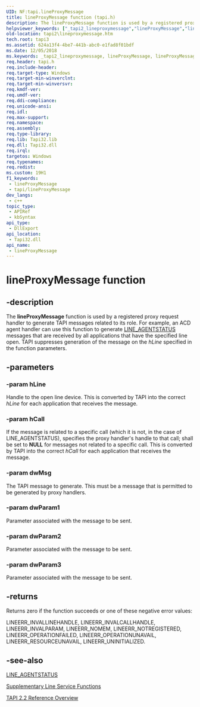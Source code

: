 ```yaml
---
UID: NF:tapi.lineProxyMessage
title: lineProxyMessage function (tapi.h)
description: The lineProxyMessage function is used by a registered proxy request handler to generate TAPI messages related to its role.
helpviewer_keywords: ["_tapi2_lineproxymessage","lineProxyMessage","lineProxyMessage function [TAPI 2.2]","tapi/lineProxyMessage","tapi2.lineproxymessage"]
old-location: tapi2\lineproxymessage.htm
tech.root: tapi3
ms.assetid: 624a13f4-4be7-441b-abc0-e1fad8f01bdf
ms.date: 12/05/2018
ms.keywords: _tapi2_lineproxymessage, lineProxyMessage, lineProxyMessage function [TAPI 2.2], tapi/lineProxyMessage, tapi2.lineproxymessage
req.header: tapi.h
req.include-header: 
req.target-type: Windows
req.target-min-winverclnt: 
req.target-min-winversvr: 
req.kmdf-ver: 
req.umdf-ver: 
req.ddi-compliance: 
req.unicode-ansi: 
req.idl: 
req.max-support: 
req.namespace: 
req.assembly: 
req.type-library: 
req.lib: Tapi32.lib
req.dll: Tapi32.dll
req.irql: 
targetos: Windows
req.typenames: 
req.redist: 
ms.custom: 19H1
f1_keywords:
 - lineProxyMessage
 - tapi/lineProxyMessage
dev_langs:
 - c++
topic_type:
 - APIRef
 - kbSyntax
api_type:
 - DllExport
api_location:
 - Tapi32.dll
api_name:
 - lineProxyMessage
---
```


# lineProxyMessage function


## -description

The 
<b>lineProxyMessage</b> function is used by a registered proxy request handler to generate TAPI messages related to its role. For example, an ACD agent handler can use this function to generate 
<a href="https://docs.microsoft.com/windows/desktop/Tapi/line-agentstatus">LINE_AGENTSTATUS</a> messages that are received by all applications that have the specified line open. TAPI suppresses generation of the message on the <i>hLine</i> specified in the function parameters.

## -parameters

### -param hLine

Handle to the open line device. This is converted by TAPI into the correct <i>hLine</i> for each application that receives the message.

### -param hCall

If the message is related to a specific call (which it is not, in the case of LINE_AGENTSTATUS), specifies the proxy handler's handle to that call; shall be set to <b>NULL</b> for messages not related to a specific call. This is converted by TAPI into the correct <i>hCall</i> for each application that receives the message.

### -param dwMsg

The TAPI message to generate. This must be a message that is permitted to be generated by proxy handlers.

### -param dwParam1

Parameter associated with the message to be sent.

### -param dwParam2

Parameter associated with the message to be sent.

### -param dwParam3

Parameter associated with the message to be sent.

## -returns

Returns zero if the function succeeds or one of these negative error values:

LINEERR_INVALLINEHANDLE, LINEERR_INVALCALLHANDLE, LINEERR_INVALPARAM, LINEERR_NOMEM, LINEERR_NOTREGISTERED, LINEERR_OPERATIONFAILED, LINEERR_OPERATIONUNAVAIL, LINEERR_RESOURCEUNAVAIL, LINEERR_UNINITIALIZED.

## -see-also

<a href="https://docs.microsoft.com/windows/desktop/Tapi/line-agentstatus">LINE_AGENTSTATUS</a>



<a href="https://docs.microsoft.com/windows/desktop/Tapi/supplementary-line-service-functions">Supplementary Line Service Functions</a>



<a href="https://docs.microsoft.com/windows/desktop/Tapi/tapi-2-2-reference">TAPI 2.2 Reference Overview</a>

